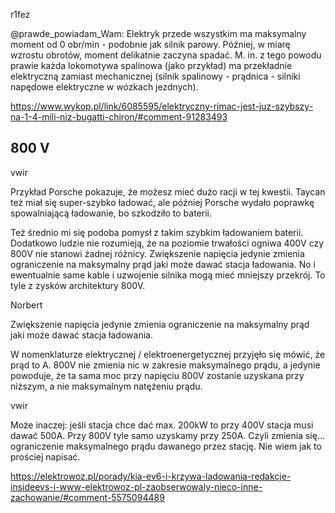 r1fez

@prawde_powiadam_Wam: Elektryk przede wszystkim ma maksymalny moment od 0 obr/min - podobnie jak silnik parowy. Później, w miarę wzrostu obrotów, moment delikatnie zaczyna spadać. M. in. z tego powodu prawie każda lokomotywa spalinowa (jako przykład) ma przekładnie elektryczną zamiast mechanicznej (silnik spalinowy - prądnica - silniki napędowe elektryczne w wózkach jezdnych).

https://www.wykop.pl/link/6085595/elektryczny-rimac-jest-juz-szybszy-na-1-4-mili-niz-bugatti-chiron/#comment-91283493

## 800 V

vwir

Przykład Porsche pokazuje, że możesz mieć dużo racji w tej kwestii. Taycan też miał się super-szybko ładować, ale później Porsche wydało poprawkę spowalniającą ładowanie, bo szkodziło to baterii.

Też średnio mi się podoba pomysł z takim szybkim ładowaniem baterii. Dodatkowo ludzie nie rozumieją, że na poziomie trwałości ogniwa 400V czy 800V nie stanowi żadnej różnicy. Zwiększenie napięcia jedynie zmienia ograniczenie na maksymalny prąd jaki może dawać stacja ładowania. No i ewentualnie same kable i uzwojenie silnika mogą mieć mniejszy przekrój. To tyle z zysków architektury 800V.

Norbert

Zwiększenie napięcia jedynie zmienia ograniczenie na maksymalny prąd jaki może dawać stacja ładowania.

W nomenklaturze elektrycznej / elektroenergetycznej przyjęło się mówić, że prąd to A. 800V nie zmienia nic w zakresie maksymalnego prądu, a jedynie powoduje, że ta sama moc przy napięciu 800V zostanie uzyskana przy niższym, a nie maksymalnym natężeniu prądu.

vwir

Może inaczej: jeśli stacja chce dać max. 200kW to przy 400V stacja musi dawać 500A. Przy 800V tyle samo uzyskamy przy 250A. Czyli zmienia się... ograniczenie maksymalnego prądu dawanego przez stację. Nie wiem jak to prościej napisać.

https://elektrowoz.pl/porady/kia-ev6-i-krzywa-ladowania-redakcje-insideevs-i-www-elektrowoz-pl-zaobserwowaly-nieco-inne-zachowanie/#comment-5575094489
